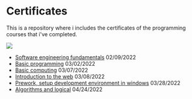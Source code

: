 # Certificates
This is a repository where i includes the certificates of the programming courses that i've completed.

![](https://i.imgur.com/uh8yNhA.png)
* [Software engineering fundamentals](https://sebcastrom.github.io/Certificates/PLATZI/fundamentos%20ing%20software.pdf) 02/09/2022
* [Basic programming](https://sebcastrom.github.io/Certificates/PLATZI/programacion-basica.pdf) 03/02/2022
* [Basic computing](https://sebcastrom.github.io/Certificates/PLATZI/computacion%20basica.pdf) 03/07/2022
* [Introduction to the web](https://sebcastrom.github.io/Certificates/PLATZI/introduccion%20a%20la%20web.pdf) 03/08/2022
* [Prework, setup development environment in windows](https://sebcastrom.github.io/Certificates/PLATZI/prework%20entorno%20windows.pdf) 03/28/2022
* [Algorithms and logical](https://sebcastrom.github.io/Certificates/PLATZI/algoritmos%20y%20pensamiento%20logico.pdf) 04/24/2022